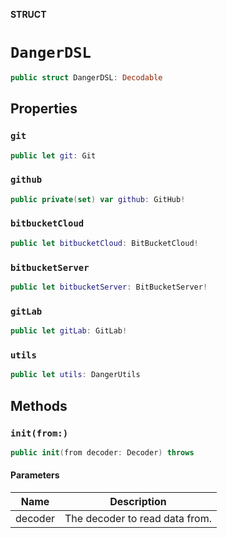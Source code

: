 **STRUCT**

# `DangerDSL`

```swift
public struct DangerDSL: Decodable
```

## Properties
### `git`

```swift
public let git: Git
```

### `github`

```swift
public private(set) var github: GitHub!
```

### `bitbucketCloud`

```swift
public let bitbucketCloud: BitBucketCloud!
```

### `bitbucketServer`

```swift
public let bitbucketServer: BitBucketServer!
```

### `gitLab`

```swift
public let gitLab: GitLab!
```

### `utils`

```swift
public let utils: DangerUtils
```

## Methods
### `init(from:)`

```swift
public init(from decoder: Decoder) throws
```

#### Parameters

| Name | Description |
| ---- | ----------- |
| decoder | The decoder to read data from. |
